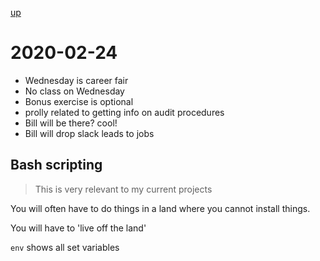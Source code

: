 [up](./index.md)

# 2020-02-24

- Wednesday is career fair
- No class on Wednesday
- Bonus exercise is optional
- prolly related to getting info on audit procedures
- Bill will be there? cool!
- Bill will drop slack leads to jobs

## Bash scripting

> This is very relevant to my current projects

You will often have to do things in a land where you cannot install things.

You will have to 'live off the land'

`env` shows all set variables
